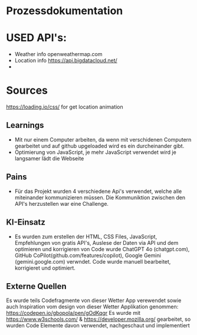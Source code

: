 # Prozessdokumentation

# USED API's: 
- Weather info openweathermap.com
- Location info https://api.bigdatacloud.net/
-

# Sources
https://loading.io/css/ for get location animation


## Learnings
- Mit nur einem Computer arbeiten, da wenn mit verschidenen Computern gearbeitet und auf github upgeloaded wird es ein durcheinander gibt.
- Optimierung von JavaScript, je mehr JavaScript verwendet wird je langsamer lädt die Webseite

## Pains
- Für das Projekt wurden  4 verschiedene Api's verwendet, welche alle miteinander kommunizieren müssen. Die Kommuniktion zwischen den API's herzustellen war eine Challenge.

## KI-Einsatz
- Es wurden zum erstellen der HTML, CSS Files, JavaScript, Empfehlungen von gratis API's, Auslese der Daten via API und dem optimieren und korrigieren von Code wurde ChatGPT 4o (chatgpt.com), GitHub CoPilot(github.com/features/copilot), Google Gemini (gemini.google.com) verwndet. Code wurde manuell bearbeitet, korrigieret und optimiert. 

## Externe Quellen
Es wurde teils Codefragmente von dieser Wetter App verewendet sowie auch Inspiration vom design von dieser Wetter Applikation genommen:  https://codepen.io/gbopola/pen/gOdKqqr
Es wurde mit https://www.w3schools.com/ & https://developer.mozilla.org/ gearbeitet, so wurden Code Elemente davon verwendet, nachgeschaut und implementiert 
